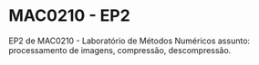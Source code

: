 # MAC0210 - EP2
EP2 de MAC0210 - Laboratório de Métodos Numéricos
assunto: processamento de imagens, compressão, descompressão.
